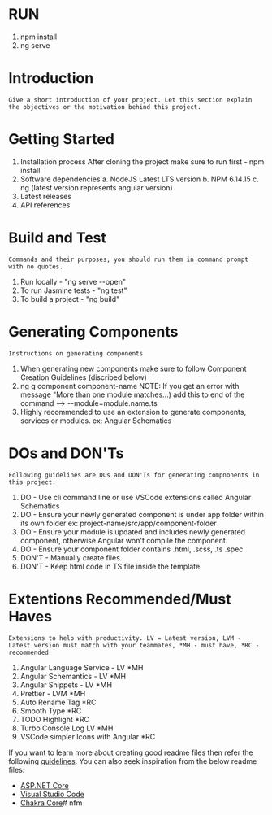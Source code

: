 # RUN

1. npm install
2. ng serve

# Introduction

    Give a short introduction of your project. Let this section explain the objectives or the motivation behind this project.

# Getting Started

1. Installation process
   After cloning the project make sure to run first - npm install
2. Software dependencies
   a. NodeJS Latest LTS version
   b. NPM 6.14.15
   c. ng (latest version represents angular version)
3. Latest releases
4. API references

# Build and Test

    Commands and their purposes, you should run them in command prompt with no quotes.

1. Run locally - "ng serve --open"
2. To run Jasmine tests - "ng test"
3. To build a project - "ng build"

# Generating Components

    Instructions on generating components

1. When generating new components make sure to follow Component Creation Guidelines (discribed below)
2. ng g component component-name NOTE: If you get an error with message "More than one module matches...) add this to end of the command --> --module=module.name.ts
3. Highly recommended to use an extension to generate components, services or modules. ex: Angular Schematics

# DOs and DON'Ts

    Following guidelines are DOs and DON'Ts for generating compnonents in this project.

1. DO - Use cli command line or use VSCode extensions called Angular Schematics
2. DO - Ensure your newly generated component is under app folder within its own folder ex: project-name/src/app/component-folder
3. DO - Ensure your module is updated and includes newly generated component, otherwise Angular won't compile the component.
4. DO - Ensure your component folder contains .html, .scss, .ts .spec
5. DON'T - Manually create files.
6. DON'T - Keep html code in TS file inside the template

# Extentions Recommended/Must Haves

    Extensions to help with productivity. LV = Latest version, LVM - Latest version must match with your teammates, *MH - must have, *RC - recommended

1. Angular Language Service - LV \*MH
2. Angular Schemantics - LV \*MH
3. Angular Snippets - LV \*MH
4. Prettier - LVM \*MH
5. Auto Rename Tag \*RC
6. Smooth Type \*RC
7. TODO Highlight \*RC
8. Turbo Console Log LV \*MH
9. VSCode simpler Icons with Angular \*RC

If you want to learn more about creating good readme files then refer the following [guidelines](https://docs.microsoft.com/en-us/azure/devops/repos/git/create-a-readme?view=azure-devops). You can also seek inspiration from the below readme files:

- [ASP.NET Core](https://github.com/aspnet/Home)
- [Visual Studio Code](https://github.com/Microsoft/vscode)
- [Chakra Core](https://github.com/Microsoft/ChakraCore)#   n f m 
   
   
